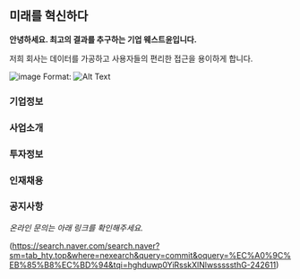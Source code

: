 ## 미래를 혁신하다 

**안녕하세요. 최고의 결과를 추구하는 기업 웨스트윤입니다.**

저희 회사는 데이터를 가공하고 사용자들의 편리한 접근을 용이하게 합니다.


![image](https://search.pstatic.net/common/?src=http%3A%2F%2Fblogfiles.naver.net%2FMjAyMDAyMTNfMjY4%2FMDAxNTgxNTkyODk0MDAz.D0ilSJuRHVkfrkyJ48BV1RQKeXYUPp6G-a-7SKbze5wg.wN6BSs0DGKyKKVOt1u3oBwpHSSi9EwdXMTv7CZYDKKgg.PNG.ball8568%2F%25BA%25B9%25C1%25F6%25C1%25C1%25C0%25BA%25C8%25B8%25BB%25E7_%25286%2529.png&type=sc960_832)
Format: ![Alt Text](url)


### 기업정보
### 사업소개
### 투자정보
### 인재채용
### 공지사항 




*온라인 문의는 아래 링크를 확인해주세요.*

(https://search.naver.com/search.naver?sm=tab_hty.top&where=nexearch&query=commit&oquery=%EC%A0%9C%EB%85%B8%EC%BD%94&tqi=hghduwp0YiRsskXlNlwsssssthG-242611)

